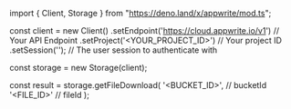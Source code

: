import { Client, Storage } from "https://deno.land/x/appwrite/mod.ts";

const client = new Client()
    .setEndpoint('https://cloud.appwrite.io/v1') // Your API Endpoint
    .setProject('&lt;YOUR_PROJECT_ID&gt;') // Your project ID
    .setSession(''); // The user session to authenticate with

const storage = new Storage(client);

const result = storage.getFileDownload(
    '<BUCKET_ID>', // bucketId
    '<FILE_ID>' // fileId
);
